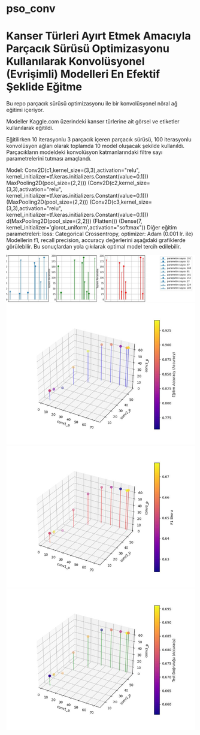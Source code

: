 # pso_conv
<h1>Kanser Türleri Ayırt Etmek Amacıyla Parçacık Sürüsü Optimizasyonu Kullanılarak Konvolüsyonel (Evrişimli) Modelleri En Efektif Şeklide Eğitme</h1>

Bu repo parçacık sürüsü optimizasyonu ile bir konvolüsyonel nöral ağ eğitimi içeriyor.

Modeller Kaggle.com üzerindeki kanser türlerine ait görsel ve etiketler kullanılarak eğitildi.

Eğitilirken 10 iterasyonlu 3 parçacık içeren parçacık sürüsü, 100 iterasyonlu konvolüsyon ağları olarak toplamda 10 model oluşacak şekilde kullanıldı. Parçacıkların modeldeki konvolüsyon katmanlarındaki filtre sayı parametrelerini tutması amaçlandı.

Model:
    Conv2D(c1,kernel_size=(3,3),activation="relu", kernel_initializer=tf.keras.initializers.Constant(value=0.1)))
    MaxPooling2D(pool_size=(2,2)))
    (Conv2D(c2,kernel_size=(3,3),activation="relu", kernel_initializer=tf.keras.initializers.Constant(value=0.1)))
    (MaxPooling2D(pool_size=(2,2)))
    (Conv2D(c3,kernel_size=(3,3),activation="relu", kernel_initializer=tf.keras.initializers.Constant(value=0.1)))
    d(MaxPooling2D(pool_size=(2,2)))
    (Flatten())
    (Dense(7, kernel_initializer='glorot_uniform',activation="softmax"))
Diğer eğitim parametreleri:
    loss: Categorical Crossentropy,
    optimizer: Adam (0.001 lr. ile)
Modellerin f1, recall precision, accuracy değerlerini aşağıdaki grafiklerde görülebilir. Bu sonuçlardan yola çıkılarak optimal model tercih edilebilir.

<img src="https://github.com/rag0nn/pso-conv/blob/main/results/plot_2d_scored.jpg?raw=true" width="auto">
<img src="https://github.com/rag0nn/pso-conv/blob/main/results/plot_3d_egitim_acc.jpg?raw=true" width="auto">
<img src="https://github.com/rag0nn/pso-conv/blob/main/results/plot_3d_f1_acc.jpg?raw=true" width="auto">
<img src="https://github.com/rag0nn/pso-conv/blob/main/results/plot_3d_test_acc.jpg?raw=true" width="auto">

